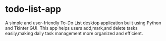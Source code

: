 # todo-list-app
A simple and user-friendly To-Do List desktop application built using Python and Tkinter GUI. This app helps users add,mark,and delete tasks easily,making daily task management more organized and efficient.
